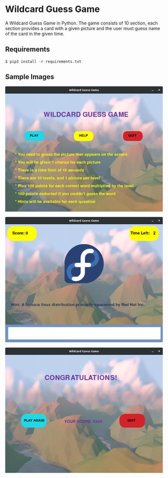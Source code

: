 # Wildcard Guess Game #

A Wildcard Guess Game in Python. The game consists of 10 section, each section provides a card with a given picture and the user must guess name of the card in the given time.

## Requirements ##

```
$ pip3 install -r requirements.txt
```

## Sample Images ##

![resources/sample1.png](resources/sample1.png)


![resources/sample2.png](resources/sample2.png)


![resources/sample3.png](resources/sample3.png)
